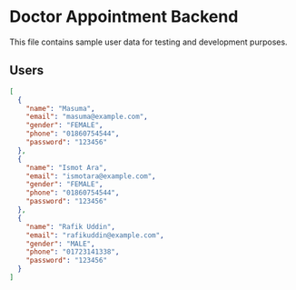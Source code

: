 # Doctor Appointment Backend

This file contains sample user data for testing and development purposes.

## Users

```json
[
  {
    "name": "Masuma",
    "email": "masuma@example.com",
    "gender": "FEMALE",
    "phone": "01860754544",
    "password": "123456"
  },
  {
    "name": "Ismot Ara",
    "email": "ismotara@example.com",
    "gender": "FEMALE",
    "phone": "01860754544",
    "password": "123456"
  },
  {
    "name": "Rafik Uddin",
    "email": "rafikuddin@example.com",
    "gender": "MALE",
    "phone": "01723141338",
    "password": "123456"
  }
]
